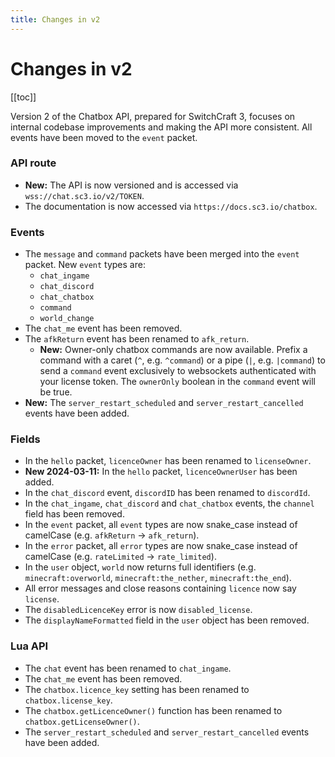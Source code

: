 ```yaml
---
title: Changes in v2
---
```


# Changes in v2

[[toc]]

Version 2 of the Chatbox API, prepared for SwitchCraft 3, focuses on internal codebase improvements and making the API 
more consistent. All events have been moved to the `event` packet.

### API route

- **New:** The API is now versioned and is accessed via `wss://chat.sc3.io/v2/TOKEN`.
- The documentation is now accessed via `https://docs.sc3.io/chatbox`.

### Events

- The `message` and `command` packets have been merged into the `event` packet. New `event` types are:
  - `chat_ingame`
  - `chat_discord`
  - `chat_chatbox`
  - `command`
  - `world_change`
- The `chat_me` event has been removed.
- The `afkReturn` event has been renamed to `afk_return`.
  - **New:** Owner-only chatbox commands are now available. Prefix a command with a caret (`^`, e.g. `^command`) or a 
  pipe (`|`, e.g. `|command`) to send a `command` event exclusively to websockets authenticated with your license token. 
  The `ownerOnly` boolean in the `command` event will be true.
- **New:** The `server_restart_scheduled` and `server_restart_cancelled` events have been added.

### Fields

- In the `hello` packet, `licenceOwner` has been renamed to `licenseOwner`.
- **New 2024-03-11:** In the `hello` packet, `licenceOwnerUser` has been added.
- In the `chat_discord` event, `discordID` has been renamed to `discordId`.
- In the `chat_ingame`, `chat_discord` and `chat_chatbox` events, the `channel` field has been removed.
- In the `event` packet, all `event` types are now snake_case instead of camelCase (e.g. `afkReturn` -> `afk_return`).
- In the `error` packet, all `error` types are now snake_case instead of camelCase (e.g. `rateLimited` -> `rate_limited`).
- In the `user` object, `world` now returns full identifiers (e.g. `minecraft:overworld`, `minecraft:the_nether`, `minecraft:the_end`).
- All error messages and close reasons containing `licence` now say `license`.
- The `disabledLicenceKey` error is now `disabled_license`.
- The `displayNameFormatted` field in the `user` object has been removed.

### Lua API

- The `chat` event has been renamed to `chat_ingame`.
- The `chat_me` event has been removed.
- The `chatbox.licence_key` setting has been renamed to `chatbox.license_key`.
- The `chatbox.getLicenceOwner()` function has been renamed to `chatbox.getLicenseOwner()`.
- The `server_restart_scheduled` and `server_restart_cancelled` events have been added.
